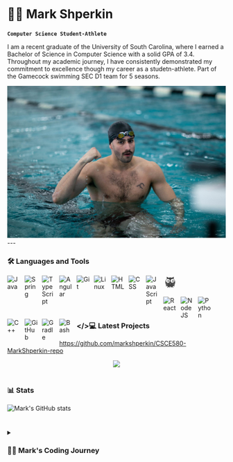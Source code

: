 # 🏄‍♂️ Mark Shperkin

**`Computer Science Student-Athlete`**

I am a recent graduate of the University of South Carolina, where I earned a Bachelor of Science in Computer Science with a solid GPA of 3.4. Throughout my academic journey, I have consistently demonstrated my commitment to excellence though my career as a studetn-athlete.
Part of the Gamecock swimming SEC D1 team for 5 seasons. 

<div id="header" align="center">
<img src="swimming.jpg" width="900"/>
</div>
---

### :hammer_and_wrench: Languages and Tools

<img align="left" alt="Java" width="30px" style="padding-right:10px;" src="https://cdn.jsdelivr.net/gh/devicons/devicon/icons/java/java-original.svg"/>
<img align="left" alt="Spring" width="30px" style="padding-right:10px;" src="https://cdn.jsdelivr.net/gh/devicons/devicon/icons/cplusplus/cplusplus-original.svg" />          
<img align="left" alt="TypeScript" width="30px" style="padding-right:10px;" src="https://cdn.jsdelivr.net/gh/devicons/devicon/icons/python/python-original.svg" /> 
<img align="left" alt="Angular" width="30px" style="padding-right:10px;" src="https://cdn.jsdelivr.net/gh/devicons/devicon/icons/kotlin/kotlin-original-wordmark.svg" /> 
<img align="left" alt="Git" width="30px" style="padding-right:10px;" src="https://cdn.jsdelivr.net/gh/devicons/devicon/icons/github/github-original.svg" />
<img align="left" alt="Linux" width="30px" style="padding-right:10px;" src="https://cdn.jsdelivr.net/gh/devicons/devicon/icons/linux/linux-original.svg" />
<img align="left" alt="HTML" width="30px" style="padding-right:10px;" src="https://cdn.jsdelivr.net/gh/devicons/devicon/icons/matlab/matlab-original.svg" /> 
<img align="left" alt="CSS" width="30px" style="padding-right:10px;" src="https://cdn.jsdelivr.net/gh/devicons/devicon/icons/haskell/haskell-original.svg" />
<img align="left" alt="JavaScript" width="30px" style="padding-right:10px;" src="https://cdn.jsdelivr.net/gh/devicons/devicon/icons/javascript/javascript-plain.svg" />

<svg xmlns="http://www.w3.org/2000/svg" width="32" height="32" id="prolog"><path fill="#444" d="M11.553 12.292a.383.383 0 1 1-.766 0 .383.383 0 0 1 .766 0zm.18-1.826a2.255 2.255 0 1 0 0 4.51 2.255 2.255 0 0 0 0-4.51zm.056 3.675a1.364 1.364 0 1 1 0-2.729 1.364 1.364 0 0 1 0 2.729zm9.707-1.465a.382.382 0 1 0 .001-.765.382.382 0 0 0-.001.765zm.699 2.39a2.256 2.256 0 1 0-.001-4.511 2.256 2.256 0 0 0 .001 4.511zm-.079-3.63a1.364 1.364 0 1 1 0 2.729 1.364 1.364 0 0 1 0-2.729zm5.214 4.337c0-3.092-1.24-5.893-3.247-7.937-.373-1.138-.33-2.711.143-3.427.165-.25.341-.492.53-.764-1.679-.286-3.107.195-4.064 1.393-.116.146-.224.232-.337.274A11.293 11.293 0 0 0 16 4.443a11.29 11.29 0 0 0-4.37.875c-.119-.04-.232-.127-.354-.28-.956-1.197-2.384-1.679-4.064-1.393.189.272.365.514.53.764.48.727.517 2.336.127 3.477a11.29 11.29 0 0 0-3.199 7.887c0 1.443.271 2.823.763 4.092.123.348.236.7.351 1.051.105.321.206.639.299.958.274.94.442 1.911.469 2.89.008.268.003.536-.004.803l-.009.276 2.295-2.1c.416.384.982.73 1.664 1.025a2.669 2.669 0 0 0-.287 4.148 1.86 1.86 0 1 1 3.531.089 2.666 2.666 0 0 0 .648-3.292 18.453 18.453 0 0 0 3.227.052 2.661 2.661 0 0 0 .576 3.15 1.86 1.86 0 1 1 3.531.089c.584-.49.956-1.225.956-2.047 0-.818-.368-1.55-.948-2.04.706-.27 1.307-.592 1.771-.952l1.984 1.815a12.717 12.717 0 0 1-.009-.276 14.328 14.328 0 0 1-.004-.803c.028-.979.196-1.95.469-2.89.093-.319.194-.638.299-.959.121-.369.239-.741.37-1.107h-.001c.464-1.237.72-2.576.72-3.975zM5.987 19.152l-.425-1.272.564.519.875-.309-1.014 1.062zm.218.91.564.519.875-.309-1.014 1.062-.425-1.272zm1.386-1.894.524.56.895-.243-1.091.983-.328-1.3zm-.42 5.381-.425-1.272.564.519.875-.309-1.014 1.062zm1.404-1.809-.425-1.272.564.519.875-.309-1.014 1.062zm.961-3.183.524.56.895-.243-1.091.983-.328-1.3zm6.498 1.861c-.225-.335-.413-.712-.588-1.052-.201-.389-.403-.778-.606-1.166-.388-.742-.964-1.497-1.157-2.335a4.487 4.487 0 1 1-.981-7.572c.255.108.499.239.73.391a4.458 4.458 0 0 1 1.878 4.315 2.41 2.41 0 0 1 1.552.038 4.464 4.464 0 0 1-.061-.726c0-.388.052-.764.145-1.123l.015-.053a4.88 4.88 0 0 1 .148-.451l.029-.074a4.487 4.487 0 1 1 1.268 5.128c-.094.447-.321.827-.547 1.252-.308.581-.613 1.164-.917 1.747l-.908 1.68zm8.433-2.098-.328 1.3-1.091-.983.895.242.524-.56zm-3.364.706.895.243.524-.56-.328 1.3-1.091-.983zm2.381 2.866L22.47 20.83l.875.309.564-.519-.425 1.272zm1.403 1.809-1.014-1.062.875.309.564-.519-.425 1.272zm.541-2.215-1.014-1.062.875.309.564-.519-.425 1.272zm.643-2.181-1.014-1.062.875.309.564-.519-.425 1.272zm-10.043-5.968a2.102 2.102 0 0 0-2.102 2.103c0 .927.654 1.729 1.064 2.514l.527 1.014c.152.295.316.623.512.914l.789-1.461c.265-.507.529-1.014.797-1.519.256-.482.516-.897.516-1.463a2.103 2.103 0 0 0-2.103-2.103z"></path></svg>


<img align="left" alt="React" width="30px" style="padding-right:10px;" src="https://cdn.jsdelivr.net/gh/devicons/devicon/icons/react/react-original.svg" />
<img align="left" alt="NodeJS" width="30px" style="padding-right:10px;" src="https://cdn.jsdelivr.net/gh/devicons/devicon/icons/nodejs/nodejs-original.svg" />
<img align="left" alt="Python" width="30px" style="padding-right:10px;" src="https://cdn.jsdelivr.net/gh/devicons/devicon/icons/python/python-plain.svg" />
<img align="left" alt="C++" width="30px" style="padding-right:10px;" src="https://cdn.jsdelivr.net/gh/devicons/devicon/icons/cplusplus/cplusplus-line.svg" />
<img align="left" alt="GitHub" width="30px" style="padding-right:10px;" src="https://cdn.jsdelivr.net/gh/devicons/devicon/icons/github/github-original.svg" />
<img align="left" alt="Gradle" width="30px" style="padding-right:10px;" src="https://cdn.jsdelivr.net/gh/devicons/devicon/icons/gradle/gradle-plain.svg" />
<img align="left" alt="Bash" width="30px" style="padding-right:10px;" src="https://cdn.jsdelivr.net/gh/devicons/devicon/icons/bash/bash-original.svg" />
<br />

#

### </>💻 Latest Projects

<!-- BEGIN PROJECTS-CARDS -->

https://github.com/markshperkin/CSCE580-MarkShperkin-repo
<div id="header" align="center">
<img src="https://media.giphy.com/media/v1.Y2lkPTc5MGI3NjExdGRuNnp2cTF4czZobGswZm4zd2RxcnhuZXVqbDh4aHM5ZzMwdmZkbyZlcD12MV9pbnRlcm5hbF9naWZfYnlfaWQmY3Q9Zw/7OVCBWXeQlmHMxj9O0/giphy.gif" width="100"/>
</div>
<!-- END PROJECTS-CARDS -->

#

### 📊 Stats

![Mark's GitHub stats](https://github-readme-stats.vercel.app/api?username=markshperkin_icons=true&theme=gruvbox)

<!-- ![GitHub Streak](https://streak-stats.demolab.com?user=ForrestKnight&theme=gruvbox&border_radius=4.5) -->

#

<details>
 <summary><h3>👨‍💻 Mark's Coding Journey</h3></summary>
todo


